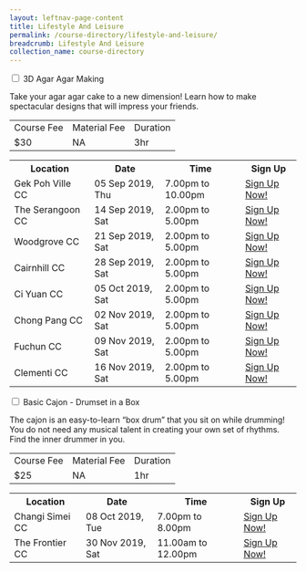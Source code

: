 ```yaml
---
layout: leftnav-page-content
title: Lifestyle And Leisure
permalink: /course-directory/lifestyle-and-leisure/
breadcrumb: Lifestyle And Leisure
collection_name: course-directory
---
```


<div class="courseAccordion">
	<div class="row">
	  <div class="col">
		<div class="tabs">
		  <div class="tab">
			<input type="checkbox" id="chck1">
			<label class="tab-label" for="chck1">3D Agar Agar Making</label>
			<div class="tab-content">
				<p>Take your agar agar cake to a new dimension! Learn how to make spectacular designs that will impress your friends.</p>
			  	<div class="tbl-wrap"><table class="tbl">
				  <tr>
					<td class="tbl-subhdr">Course Fee</td>
					<td class="tbl-subhdr">Material Fee</td>
					<td class="tbl-subhdr">Duration</td>
				  </tr>
				  <tr>
					<td class="tbl-conval">$30</td>
					<td class="tbl-conval">NA</td>
					<td class="tbl-conval">3hr</td>
				  </tr>
				</table></div>
			</div>
        		<div class="tab-content">
			  	<div class="tbl-wrap"><table class="tbl">
				  <tr>
				    <th class="tbl-subhdr">Location</th>
				    <th class="tbl-subhdr">Date</th>
				    <th class="tbl-subhdr">Time</th>
				    <th class="tbl-subhdr">Sign Up</th>
				  </tr>
				  <tr>
				    <td class="tbl-conval">Gek Poh Ville CC</td>
				    <td class="tbl-conval">05 Sep 2019, Thu</td>
				    <td class="tbl-conval">7.00pm to 10.00pm</td>
				    <td class="tbl-conval"><a href="https://www.onepa.sg/class/details/c026726243" target="_blank">Sign Up Now!</a></td>
				  </tr>
				  <tr>
				    <td class="tbl-conval">The Serangoon CC</td>
				    <td class="tbl-conval">14 Sep 2019, Sat</td>
				    <td class="tbl-conval">2.00pm to 5.00pm</td>
				    <td class="tbl-conval"><a href="https://www.onepa.sg/class/details/c026732158" target="_blank">Sign Up Now!</a></td>
					</tr>
				  <tr>
				    <td class="tbl-conval">Woodgrove CC</td>
				    <td class="tbl-conval">21 Sep 2019, Sat</td>
				    <td class="tbl-conval">2.00pm to 5.00pm</td>
				    <td class="tbl-conval"><a href="https://www.onepa.sg/class/details/c026732153" target="_blank">Sign Up Now!</a></td>
				  </tr>
				  <tr>
				    <td class="tbl-conval">Cairnhill CC</td>
				    <td class="tbl-conval">28 Sep 2019, Sat</td>
				    <td class="tbl-conval">2.00pm to 5.00pm</td>
				    <td class="tbl-conval"><a href="https://www.onepa.sg/class/details/c026725580" target="_blank">Sign Up Now!</a></td>
				  </tr>
				  <tr>
				    <td class="tbl-conval">Ci Yuan CC</td>
				    <td class="tbl-conval">05 Oct 2019, Sat</td>
				    <td class="tbl-conval">2.00pm to 5.00pm</td>
				    <td class="tbl-conval"><a href="https://www.onepa.sg/class/details/c026725451" target="_blank">Sign Up Now!</a></td>
				  </tr>
				  <tr>
				    <td class="tbl-conval">Chong Pang CC</td>
				    <td class="tbl-conval">02 Nov 2019, Sat</td>
				    <td class="tbl-conval">2.00pm to 5.00pm</td>
				    <td class="tbl-conval"><a href="https://www.onepa.sg/class/details/c026725559" target="_blank">Sign Up Now!</a></td>
					</tr>
				  <tr>
				    <td class="tbl-conval">Fuchun CC</td>
				    <td class="tbl-conval">09 Nov 2019, Sat</td>
				    <td class="tbl-conval">2.00pm to 5.00pm</td>
				    <td class="tbl-conval"><a href="https://www.onepa.sg/class/details/c026726359" target="_blank">Sign Up Now!</a></td>
				  </tr>
				  <tr>
				    <td class="tbl-conval">Clementi CC</td>
				    <td class="tbl-conval">16 Nov 2019, Sat</td>
				    <td class="tbl-conval">2.00pm to 5.00pm</td>
				    <td class="tbl-conval"><a href="https://www.onepa.sg/class/details/c026726588" target="_blank">Sign Up Now!</a></td>
				  </tr>
				</table></div>
			</div>
		  </div>
		  <div class="tab">
			<input type="checkbox" id="chck2">
			<label class="tab-label" for="chck2">Basic Cajon - Drumset in a Box</label>
			<div class="tab-content">
				<p>The cajon is an easy-to-learn “box drum” that you sit on while drumming! You do not need any musical talent in creating your own set of rhythms. Find the inner drummer in you.</p>
			  	<div class="tbl-wrap"><table class="tbl">
				  <tr>
					<td class="tbl-subhdr">Course Fee</td>
					<td class="tbl-subhdr">Material Fee</td>
					<td class="tbl-subhdr">Duration</td>
				  </tr>
				  <tr>
					<td class="tbl-conval">$25</td>
					<td class="tbl-conval">NA</td>
					<td class="tbl-conval">1hr</td>
				  </tr>
				</table></div>
			</div>
        		<div class="tab-content">
			  	<div class="tbl-wrap"><table class="tbl">
				  <tr>
				    <th class="tbl-subhdr">Location</th>
				    <th class="tbl-subhdr">Date</th>
				    <th class="tbl-subhdr">Time</th>
				    <th class="tbl-subhdr">Sign Up</th>
				  </tr>
				  <tr>
				    <td class="tbl-conval">Changi Simei CC</td>
				    <td class="tbl-conval">08 Oct 2019, Tue</td>
				    <td class="tbl-conval">7.00pm to 8.00pm</td>
				    <td class="tbl-conval"><a href="https://www.onepa.sg/class/details/c026726962" target="_blank">Sign Up Now!</a></td>
				  </tr>
				  <tr>
				    <td class="tbl-conval">The Frontier CC</td>
				    <td class="tbl-conval">30 Nov 2019, Sat</td>
				    <td class="tbl-conval">11.00am to 12.00pm</td>
				    <td class="tbl-conval"><a href="https://www.onepa.sg/class/details/c026728097" target="_blank">Sign Up Now!</a></td>
				  </tr>
				</table></div>
			</div>
		  </div>
		</div>
	  </div>	  
	</div>
  </div>
